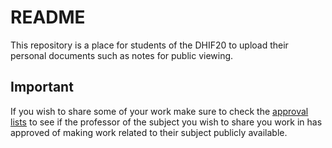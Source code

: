 # README
This repository is a place for students of the DHIF20 to upload their personal documents such
as notes for public viewing.

## Important
If you wish to share some of your work make sure to check the [approval lists](/approval/)
to see if the professor of the subject you wish to share you work in has approved of making 
work related to their subject publicly available.
